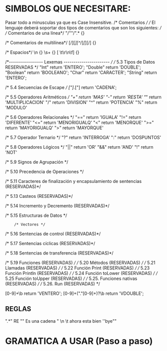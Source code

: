 # SIMBOLOS QUE NECESITARE:

Pasar todo a minusculas ya que es Case Insensitive.
/* Comentarios */
/* El lenguaje
deberá soportar dos tipos de comentarios que son los siguientes:
*/
/* Comentarios de una línea*/
"/""/".*            {}

/* Comentarios de multilínea*/
[/][*][^*/]*[*][/]  {}

/* Espacios*/
\n                  {}
\s+					{}
[ \t\r\n\f]         {}

/*----------------- Lexemas ----------------------- */
/* 5.3 Tipos de Datos RESERVADAS */
"Int"                return 'ENTERO';
"Double"             return 'DOUBLE';
"Boolean"            return 'BOOLEANO';
"Char"               return 'CARACTER';
"String"             return 'ENTERO';

/* 5.4 Secuencias de Escape  */
[\"].*[\"]           return 'CADENA';

/* 5.5 Operadores Aritméticos */
"+"             return 'MAS'
"-"             return 'RESTA'
"*"             return 'MULTIPLICACION'
"/"             return 'DIVISION'
"^"             return 'POTENCIA'
"%"             return 'MODULO'

/* 5.6 Operadores Relacionales */
"=="            return 'IGUALA'
"!="            return 'DIFERENTE'
"<="            return 'MENORIGUALQ'
"<"             return 'MENORQUE'
">="            return 'MAYORIGUALQ'
">"             return 'MAYORQUE'

/* 5.7 Operador Ternario */
"?"             return 'INTERROGA'
":"             return 'DOSPUNTOS'

/* 5.8 Operadores Lógicos */
"||"            return 'OR'
"&&"            return 'AND'
"!"             return 'NOT'

/* 5.9 Signos de Agrupación */


/* 5.10 Precedencia de Operaciones */


/* 5.11 Caracteres de finalización y encapsulamiento de sentencias (RESERVADAS)*/


/* 5.13 Casteos (RESERVADAS)*/


/* 5.14 Incremento y Decremento (RESERVADAS)*/

/* 5.15 Estructuras de Datos */

        /* Vectores */

/* 5.16 Sentencias de control (RESERVADAS)*/

/* 5.17 Sentencias cíclicas (RESERVADAS)*/

/* 5.18 Sentencias de transferencia (RESERVADAS)*/

/* 5.19 Funciones (RESERVADAS) */
/* 5.20 Métodos (RESERVADAS) */
/* 5.21 Llamadas (RESERVADAS) */
/* 5.22 Función Print (RESERVADAS) */
/* 5.23 Función Println (RESERVADAS) */
/* 5.24 Función toLower (RESERVADAS) */
/* 5.25 Función toUpper (RESERVADAS) */
/* 5.25. Funciones nativas (RESERVADAS) */
/* 5.26. Run (RESERVADAS) */

[0-9]+\b                return 'VENTERO';
[0-9]+("."[0-9]+)?\b    return 'VDOUBLE';



## REGLAS
\".*\" RE
"\" Es una cadena \" \n \t ahora esta bien \'\'bye\""

# GRAMATICA A USAR (Paso a paso)

